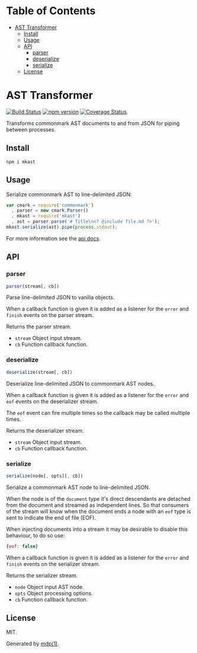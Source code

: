 Table of Contents
=================

* [AST Transformer](#ast-transformer)
  * [Install](#install)
  * [Usage](#usage)
  * [API](#api)
    * [parser](#parser)
    * [deserialize](#deserialize)
    * [serialize](#serialize)
  * [License](#license)

AST Transformer
===============

[<img src="https://travis-ci.org/mkdoc/mkast.svg?v=3" alt="Build Status">](https://travis-ci.org/mkdoc/mkast)
[<img src="http://img.shields.io/npm/v/mkast.svg?v=3" alt="npm version">](https://npmjs.org/package/mkast)
[<img src="https://coveralls.io/repos/mkdoc/mkast/badge.svg?branch=master&service=github&v=3" alt="Coverage Status">](https://coveralls.io/github/mkdoc/mkast?branch=master).

Transforms commonmark AST documents to and from JSON for piping between processes.

## Install

```
npm i mkast
```

## Usage

Serialize commonmark AST to line-delimited JSON:

```javascript
var cmark = require('commonmark')
  , parser = new cmark.Parser()
  , mkast = require('mkast')
  , ast = parser.parse('# Title\n<? @include file.md ?>');
mkast.serialize(ast).pipe(process.stdout);
```

For more information see the [api docs](#api).

## API

### parser

```javascript
parser(stream[, cb])
```

Parse line-delimited JSON to vanilla objects.

When a callback function is given it is added as a listener for
the `error` and `finish` events on the parser stream.

Returns the parser stream.

* `stream` Object input stream.
* `cb` Function callback function.

### deserialize

```javascript
deserialize(stream[, cb])
```

Deserialize line-delimited JSON to commonmark AST nodes.

When a callback function is given it is added as a listener for
the `error` and `eof` events on the deserializer stream.

The `eof` event can fire multiple times so the callback may be called
multiple times.

Returns the deserializer stream.

* `stream` Object input stream.
* `cb` Function callback function.

### serialize

```javascript
serialize(node[, opts][, cb])
```

Serialize a commonmark AST node to line-delimited JSON.

When the node is of the `document` type it's direct descendants are
detached from the document and streamed as independent lines. So that
consumers of the stream will know when the document ends a node
with an `eof` type is sent to indicate the end of file (EOF).

When injecting documents into a stream it may be desirable to disable
this behaviour, to do so use:

```javascript
{eof: false}
```

When a callback function is given it is added as a listener for
the `error` and `finish` events on the serializer stream.

Returns the serializer stream.

* `node` Object input AST node.
* `opts` Object processing options.
* `cb` Function callback function.

## License

MIT.

Generated by [mdp(1)](https://github.com/tmpfs/mdp).

[jshint]: http://jshint.com
[jscs]: http://jscs.info
[mdp]: https://github.com/tmpfs/mdp
